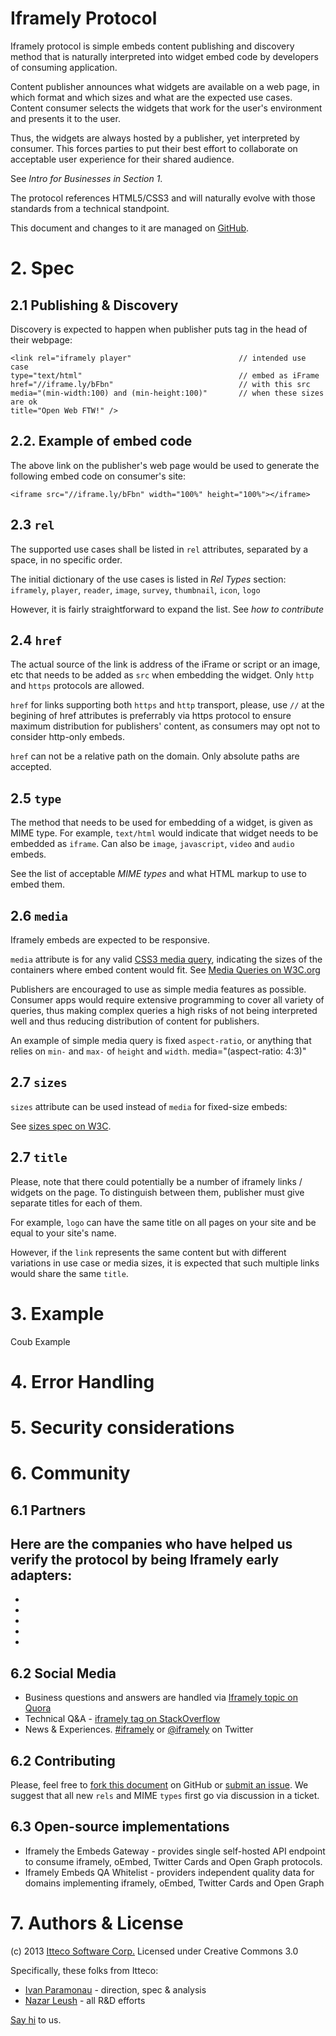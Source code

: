 # Iframely Protocol

Iframely protocol is simple embeds content publishing and discovery method that is naturally 
interpreted into widget embed code by developers of consuming application. 

Content publisher announces what widgets are available on a web page, in which format and which sizes and what are the expected use cases. 
Content consumer selects the widgets that work for the user's environment and presents it to the user. 

Thus, the widgets are always hosted by a publisher, yet interpreted by consumer. 
This forces parties to put their best effort to collaborate on acceptable user experience for their shared audience.

See _Intro for Businesses in Section 1_.

The protocol references HTML5/CSS3 and will naturally evolve with those standards from a technical standpoint.

This document and changes to it are managed on [GitHub](https://github.com/itteco/oembed2).


# 2. Spec

## 2.1 Publishing & Discovery

Discovery is expected to happen when publisher puts <link> tag in the head of their webpage:

    <link rel="iframely player"                        // intended use case
    type="text/html"                                   // embed as iFrame
    href="//iframe.ly/bFbn"                            // with this src
    media="(min-width:100) and (min-height:100)"       // when these sizes are ok
    title="Open Web FTW!" />

## 2.2. Example of embed code
The above link on the publisher's web page would be used to generate the following embed code on consumer's site:

    <iframe src="//iframe.ly/bFbn" width="100%" height="100%"></iframe>

## 2.3 `rel`
The supported use cases shall be listed in `rel` attributes, separated by a space, in no specific order.

The initial dictionary of the use cases is listed in _Rel Types_ section:
`iframely`, `player`, `reader`, `image`, `survey`, `thumbnail`, `icon`, `logo`

However, it is fairly straightforward to expand the list. See _how to contribute_

## 2.4 `href`
The actual source of the link is address of the iFrame or script or an image, etc that needs to be added as `src` when embedding the widget.
Only `http` and `https` protocols are allowed.

`href` for links supporting both `https` and `http` transport, please, use `//` at the begining of
href attributes is preferrably via https protocol to ensure maximum distribution for publishers' content, as consumers may opt not to consider http-only embeds.
 
`href` can not be a relative path on the domain. Only absolute paths are accepted. 

## 2.5 `type`
The method that needs to be used for embedding of a widget, is given as MIME type. 
For example, `text/html` would indicate that widget needs to be embedded as `iframe`. 
Can also be `image`, `javascript`, `video` and `audio` embeds.

See the list of acceptable _MIME types_ and what HTML markup to use to embed them.

## 2.6 `media`
Iframely embeds are expected to be responsive. 

`media` attribute is for any valid [CSS3 media query](http://www.w3.org/TR/css3-mediaqueries/), indicating the sizes of the containers where embed content would fit.
See [Media Queries on W3C.org](http://www.w3.org/TR/css3-mediaqueries/)

Publishers are encouraged to use as simple media features as possible. 
Consumer apps would require extensive programming to cover all variety of queries, 
thus making complex queries a high risks of not being interpreted well and thus reducing distribution of content for publishers.

An example of simple media query is fixed `aspect-ratio`, or anything that relies on `min-` and `max-` of `height` and `width`.
 media="(aspect-ratio: 4:3)"

## 2.7 `sizes` 
`sizes` attribute can be used instead of `media` for fixed-size embeds: 
    <link rel="iframely thumbnail" sizes="800x600" type="image/png" href="//domain.com/thumbnail.png"/>

See [sizes spec on W3C](http://www.w3schools.com/tags/att_link_sizes.asp).

## 2.7 `title`
Please, note that there could potentially be a number of iframely links / widgets on the page. 
To distinguish between them, publisher must give separate titles for each of them.

For example, `logo` can have the same title on all pages on your site and be equal to your site's name.

However, if the `link` represents the same content but with different variations in use case or media sizes, 
it is expected that such multiple links would share the same `title`.


# 3. Example

Coub Example

# 4. Error Handling

# 5. Security considerations


# 6. Community

## 6.1 Partners 

Here are the companies who have helped us verify the protocol by being Iframely early adapters:
 -  
 -
 -
 -
 -
 -

## 6.2 Social Media
 - Business questions and answers are handled via [Iframely topic on Quora](http://www.quora.com/Iframely)
 - Technical Q&A - [iframely tag on StackOverflow](http://stackoverflow.com/questions/tagged/iframely)
 - News & Experiences. [#iframely](https://twitter.com/search?q=iframely&src=typd&mode=realtime) or [@iframely](https://twitter.com/iframely) on Twitter
 
## 6.2 Contributing
Please, feel free to [fork this document](https://github.com/itteco/oembed2) on GitHub or [submit an issue](https://github.com/itteco/oembed2/issues/new). 
We suggest that all new `rels` and MIME `types` first go via discussion in a ticket.

## 6.3 Open-source implementations

-  Iframely the Embeds Gateway - provides single self-hosted API endpoint to consume iframely, oEmbed, Twitter Cards and Open Graph protocols.
-  Iframely Embeds QA Whitelist - providers independent quality data for domains implementing iframely, oEmbed, Twitter Cards and Open Graph 

# 7. Authors & License

(c) 2013 [Itteco Software Corp.](http://itteco.com) Licensed under Creative Commons 3.0

Specifically, these folks from Itteco:
* [Ivan Paramonau](https://twitter.com/iparamonau) - direction, spec & analysis
* [Nazar Leush](https://github.com/nleus) - all R&D efforts

[Say hi](mailto:support@iframely.com) to us.






